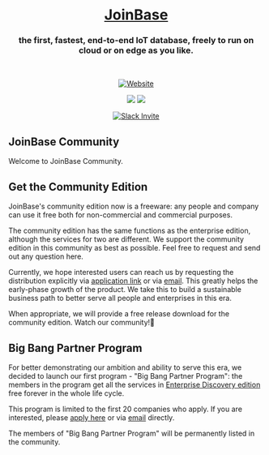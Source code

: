 <h1 align="center">
<a href="https://JoinBase.io/">JoinBase</a> </h1>

<h3 align="center">
the first, fastest, end-to-end IoT database, freely to run on cloud or on edge as you like.
 </h3>

<br>

<div align="center">

  <a href="">[![Website](https://img.shields.io/badge/https://-joinbase.io-blue.svg)](https://joinbase.io/)</a>

</div>

<div align="center">

  <a href="">![](https://img.shields.io/github/stars/open-joinbase/JoinBase)</a>
  <a href="">![](https://img.shields.io/github/issues/open-joinbase/JoinBase)</a>

</div>

<div align="center">
 
  <a href="">[![Slack Invite](https://img.shields.io/badge/Slack-Join-blue?logo=slack&labelColor=8b2671)](https://join.slack.com/t/joinbaseworkspace/shared_invite/zt-1bizmnl2c-HaXl93gZ5Hnm_ukDAotZzg)</a>

</div>


## JoinBase Community

Welcome to JoinBase Community.


## Get the Community Edition

JoinBase's community edition now is a freeware: any people and company can use it free both for non-commercial and commercial purposes. 

The community edition has the same functions as the enterprise edition, although the services for two are different. We support the community edition in this community as best as possible. Feel free to request and send out any question here.

Currently, we hope interested users can reach us by requesting the distribution explicitly via [application link](https://cloud.joinbase.io/req) or via [email](mailto://contact@joinbase.io). This greatly helps the early-phase growth of the product. We take this to build a sustainable business path to better serve all people and enterprises in this era. 

When appropriate, we will provide a free release download for the community edition. Watch our community!💞

## Big Bang Partner Program

For better demonstrating our ambition and ability to serve this era, we decided to launch our first program - "Big Bang Partner Program": the members in the program get all the services in [Enterprise Discovery edition](https://joinbase.io/pricing/) free forever in the whole life cycle. 

This program is limited to the first 20 companies who apply. If you are interested, please [apply here](https://cloud.joinbase.io/req) or via [email](mailto://contact@joinbase.io) directly.

The members of "Big Bang Partner Program" will be permanently listed in the community.